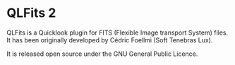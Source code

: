QLFits 2
========

QLFits is a Quicklook plugin for FITS (Flexible Image transport System) files.
It has been originally developed by Cédric Foellmi (Soft Tenebras Lux). 

It is released open source under the GNU General Public Licence.